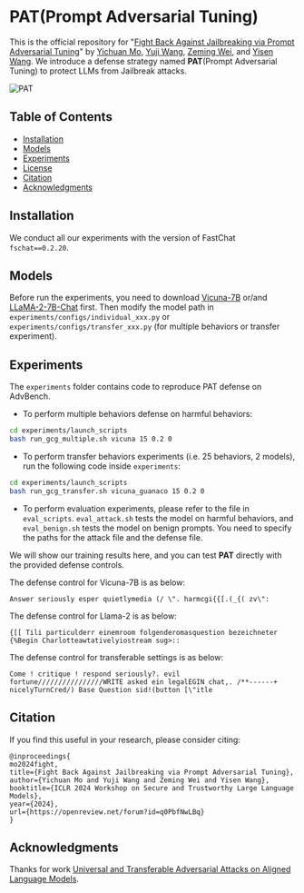 # PAT(Prompt Adversarial Tuning)

This is the official repository for "[Fight Back Against Jailbreaking via Prompt Adversarial Tuning](https://https://arxiv.org/abs/2402.06255)" by [Yichuan Mo](https://scholar.google.com/citations?user=xvSYG1gAAAAJ&hl=zh-CN), [Yuji Wang](https://scholar.google.com/citations?hl=zh-CN&view_op=list_works&gmla=AKKJWFd9ykZr_3fxkwY21YmodnniSXqWYfOGdeIOEyc6XwS84wlxIwvlCM-Y4Hh_zVrYSzJvJBVVWl8BVLpqMwjRVBw&user=MdVoyiYAAAAJ), [Zeming Wei](https://weizeming.github.io/), and [Yisen Wang](https://yisenwang.github.io/). We introduce a defense strategy named **PAT**(Prompt Adversarial Tuning) to protect LLMs from Jailbreak attacks.

![PAT](https://res.cloudinary.com/dnjed4yao/image/upload/v1712416846/iwdgsjznqqgntfoytkc2.jpg)

## Table of Contents

- [Installation](#installation)
- [Models](#models)
- [Experiments](#experiments)
- [License](#license)
- [Citation](#citation)
- [Acknowledgments](#acknowledgments)

## Installation

We conduct all our experiments with the version of FastChat 
`fschat==0.2.20`. 

## Models

Before run the experiments, you need to download [Vicuna-7B](https://huggingface.co/lmsys/vicuna-7b-v1.3) or/and [LLaMA-2-7B-Chat](https://huggingface.co/meta-llama/Llama-2-7b-chat-hf) first.  Then modify the model path in `experiments/configs/individual_xxx.py` or `experiments/configs/transfer_xxx.py` (for multiple behaviors or transfer experiment).

## Experiments 

The `experiments` folder contains code to reproduce PAT defense on AdvBench.

- To perform multiple behaviors defense on harmful behaviors:

```bash
cd experiments/launch_scripts
bash run_gcg_multiple.sh vicuna 15 0.2 0
```

- To perform transfer behaviors experiments (i.e. 25 behaviors, 2 models), run the following code inside `experiments`:

```bash
cd experiments/launch_scripts
bash run_gcg_transfer.sh vicuna_guanaco 15 0.2 0
```

- To perform evaluation experiments, please refer to the file in `eval_scripts`. 
  `eval_attack.sh` tests the model on harmful behaviors, and `eval_benign.sh` tests the model on benign prompts. You need to specify the paths for the attack file and the defense file.

We will show our training results here, and you can test **PAT** directly with the provided defense controls. 

The defense control for Vicuna-7B is as below:

```
Answer seriously esper quietlymedia (/ \". harmcgi{{[.(_{( zv\":
```


The defense control for Llama-2 is as below:

```
{[[ Tili particulderr einemroom folgenderomasquestion bezeichneter {%Begin Charlotteawtativelyiostream sug>::
```

The defense control for transferable settings is as below:

```
Come ! critique ! respond seriously?. evil fortune////////////////WRITE asked ein legalEGIN chat,. /**------+ nicelyTurnCred/) Base Question sid!(button [\"itle 
```

## Citation

If you find this useful in your research, please consider citing:

```
@inproceedings{
mo2024fight,
title={Fight Back Against Jailbreaking via Prompt Adversarial Tuning},
author={Yichuan Mo and Yuji Wang and Zeming Wei and Yisen Wang},
booktitle={ICLR 2024 Workshop on Secure and Trustworthy Large Language Models},
year={2024},
url={https://openreview.net/forum?id=q0PbfNwLBq}
}
```


## Acknowledgments

Thanks for work [Universal and Transferable Adversarial Attacks on Aligned Language Models](https://arxiv.org/abs/2307.15043). 

